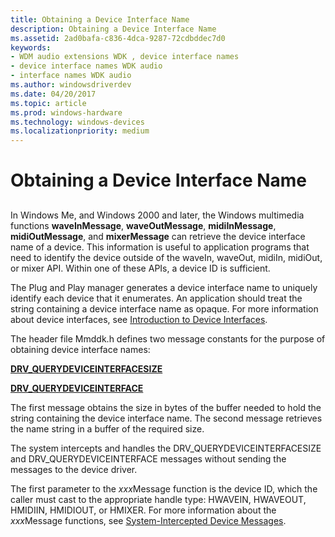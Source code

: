 ```yaml
---
title: Obtaining a Device Interface Name
description: Obtaining a Device Interface Name
ms.assetid: 2ad0bafa-c836-4dca-9287-72cdbddec7d0
keywords:
- WDM audio extensions WDK , device interface names
- device interface names WDK audio
- interface names WDK audio
ms.author: windowsdriverdev
ms.date: 04/20/2017
ms.topic: article
ms.prod: windows-hardware
ms.technology: windows-devices
ms.localizationpriority: medium
---
```


# Obtaining a Device Interface Name


## <span id="obtaining_a_device_interface_name"></span><span id="OBTAINING_A_DEVICE_INTERFACE_NAME"></span>


In Windows Me, and Windows 2000 and later, the Windows multimedia functions **waveInMessage**, **waveOutMessage**, **midiInMessage**, **midiOutMessage**, and **mixerMessage** can retrieve the device interface name of a device. This information is useful to application programs that need to identify the device outside of the waveIn, waveOut, midiIn, midiOut, or mixer API. Within one of these APIs, a device ID is sufficient.

The Plug and Play manager generates a device interface name to uniquely identify each device that it enumerates. An application should treat the string containing a device interface name as opaque. For more information about device interfaces, see [Introduction to Device Interfaces](https://msdn.microsoft.com/library/windows/hardware/ff549460).

The header file Mmddk.h defines two message constants for the purpose of obtaining device interface names:

[**DRV\_QUERYDEVICEINTERFACESIZE**](https://msdn.microsoft.com/library/windows/hardware/ff536364)

[**DRV\_QUERYDEVICEINTERFACE**](https://msdn.microsoft.com/library/windows/hardware/ff536363)

The first message obtains the size in bytes of the buffer needed to hold the string containing the device interface name. The second message retrieves the name string in a buffer of the required size.

The system intercepts and handles the DRV\_QUERYDEVICEINTERFACESIZE and DRV\_QUERYDEVICEINTERFACE messages without sending the messages to the device driver.

The first parameter to the *xxx*Message function is the device ID, which the caller must cast to the appropriate handle type: HWAVEIN, HWAVEOUT, HMIDIIN, HMIDIOUT, or HMIXER. For more information about the *xxx*Message functions, see [System-Intercepted Device Messages](system-intercepted-device-messages.md).

 

 




